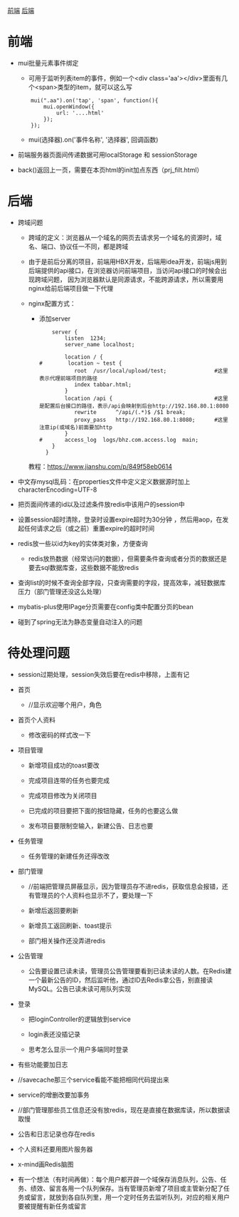 <a href="#front">前端</a>
<a href="#back">后端</a>

# <a name="front">前端</a> 

- mui批量元素事件绑定

	- 可用于监听列表item的事件，例如一个<div class='aa'\></div\>里面有几个<span\>类型的item，就可以这么写

    ```
        mui(".aa").on('tap', 'span', function(){
            mui.openWindow({
            	url: '....html'
            });
        });
    ```

	- mui(选择器).on('事件名称', '选择器', 回调函数)

- 前端服务器页面间传递数据可用localStorage 和 sessionStorage

- back()返回上一页，需要在本页html的init加点东西（prj_filt.html）

# <a name="back">后端</a> 

- 跨域问题

    - 跨域的定义：浏览器从一个域名的网页去请求另一个域名的资源时，域名、端口、协议任一不同，都是跨域

    - 由于是前后分离的项目，前端用HBX开发，后端用idea开发，前端js用到后端提供的api接口，在浏览器访问前端项目，当访问api接口的时候会出现跨域问题，
    因为浏览器默认是同源请求，不能跨源请求，所以需要用nginx给前后端项目做一下代理
    
    - nginx配置方式：
    
        - 添加server
        
            ```
                server {
                    listen  1234;
                    server_name localhost;

                    location / {
            #        location ~ test {
                       root  /usr/local/upload/test;               #这里表示代理前端项目的路径
                       index tabbar.html;
                    }
                    location /api {                                #这里是配置后台接口的路径，表示/api会映射到后台http://192.168.80.1:8080
                       rewrite      ^/api/(.*)$ /$1 break;
                       proxy_pass   http://192.168.80.1:8080;      #这里注意ip(或域名)前面要加http
                    }
            #       access_log  logs/bhz.com.access.log  main;
                }
              }

            ```
      
      教程：https://www.jianshu.com/p/849f58eb0614
    
- 中文存mysql乱码：在properties文件中定义定义数据源时加上characterEncoding=UTF-8     

- 把页面间传递的id以及过滤条件放redis中该用户的session中

- 设置session超时清除，登录时设置expire超时为30分钟 ，然后用aop，在发起任何请求之后（或之前）重置expire的超时时间

- redis放一些以id为key的实体类对象，方便查询

	- redis放热数据（经常访问的数据），但需要条件查询或者分页的数据还是要去sql数据库查，这些数据不能放redis

- 查询list的时候不查询全部字段，只查询需要的字段，提高效率，减轻数据库压力（部门管理还没这么处理）

- mybatis-plus使用IPage分页需要在config类中配置分页的bean

- 碰到了spring无法为静态变量自动注入的问题



# 待处理问题

- session过期处理，session失效后要在redis中移除，上面有记

- 首页

	- //显示欢迎哪个用户，角色

- 首页个人资料

	- 修改密码的样式改一下

- 项目管理

	- 新增项目成功的toast要改

	- 完成项目连带的任务也要完成

	- 完成项目修改为关闭项目

	- 已完成的项目要把下面的按钮隐藏，任务的也要这么做

	- 发布项目要限制空输入，新建公告、日志也要

- 任务管理

	- 任务管理的新建任务还得改改

- 部门管理

	- //前端把管理员屏蔽显示，因为管理员存不进redis，获取信息会报错，还有管理员的个人资料也显示不了，要处理一下

	- 新增后返回要刷新

	- 新增员工返回刷新、toast提示

	- 部门相关操作还没弄进redis

- 公告管理

	- 公告要设置已读未读，管理员公告管理要看到已读未读的人数。在Redis建一个最新公告的ID，然后监听他，通过ID去Redis拿公告，别直接读MySQL。公告已读未读可用队列实现

- 登录

	- 把loginController的逻辑放到service

	- login表还没插记录

	- 思考怎么显示一个用户多端同时登录

- 有些功能要加日志

- //savecache那三个service看能不能把相同代码提出来

- service的增删改要加事务

- //部门管理那些员工信息还没有放redis，现在是直接在数据库读，所以数据读取慢

- 公告和日志记录也存在redis

- 个人资料还要用图片服务器

- x-mind画Redis脑图

- 有一个想法（有时间再做）：每个用户都开辟一个域保存消息队列，公告、任务、绩效、留言各用一个队列保存。当有管理员新增了项目或主管新分配了任务或留言，就放到各自队列里，用一个定时任务去监听队列，对应的相关用户要被提醒有新任务或留言



